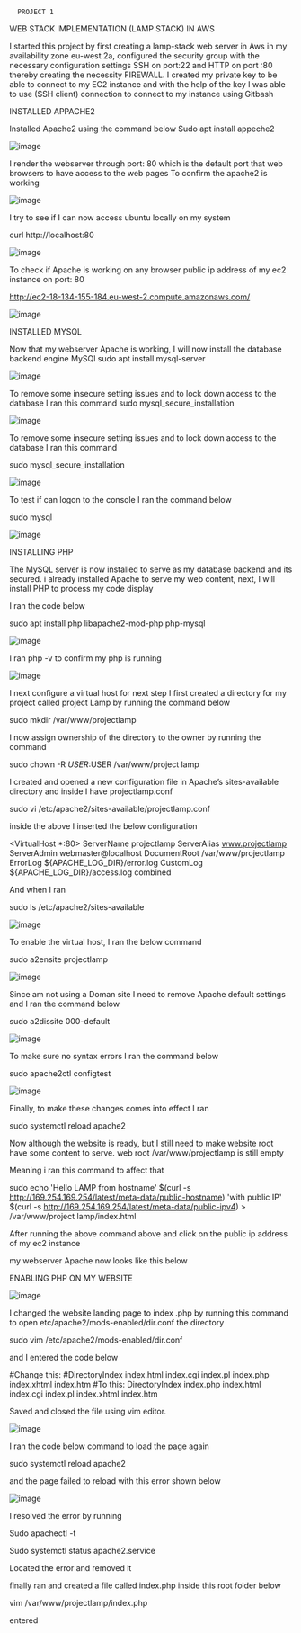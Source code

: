       PROJECT 1
WEB STACK IMPLEMENTATION   (LAMP STACK) IN AWS

I started this project by first creating a lamp-stack web server in Aws in my availability zone eu-west 2a, configured the security group with the necessary configuration settings 
SSH on port:22 and HTTP on port :80 thereby creating the necessity FIREWALL.
 I created my private key to be able to connect to my EC2 instance and with the help of the key I was able to use (SSH client) connection to connect to my instance using Gitbash

INSTALLED APPACHE2 

Installed Apache2 using the command below
Sudo apt install appeche2

![image](https://user-images.githubusercontent.com/55473846/138329103-8ea0f79a-4aec-4429-b285-a881178d6e7c.png)

I render the webserver through port: 80 which is the default port that web browsers to have access to the web pages 
To confirm the apache2 is working

![image](https://user-images.githubusercontent.com/55473846/138329573-a37b337b-a923-4767-a37b-756f71e973da.png)

I try to see if I can now access ubuntu locally on my system

curl http://localhost:80

![image](https://user-images.githubusercontent.com/55473846/138329943-6d3a8d2d-b510-4517-bd64-08f2bcc1216e.png)

To check if Apache is working on any browser public ip address of my ec2 instance on port: 80

http://ec2-18-134-155-184.eu-west-2.compute.amazonaws.com/

![image](https://user-images.githubusercontent.com/55473846/138330308-1a405978-f99a-4b82-8d65-2ef91b3093a3.png)

INSTALLED MYSQL

Now that my webserver Apache is working, I will now install the database backend engine MySQl
sudo apt install mysql-server

![image](https://user-images.githubusercontent.com/55473846/138330547-3dc39ce7-bafd-4880-8bda-e7586bcb25f7.png)

To remove some insecure setting issues and to lock down access to the database I ran this command
sudo mysql_secure_installation


![image](https://user-images.githubusercontent.com/55473846/138331309-81cabbd4-390b-4129-a402-bd15466e5fe7.png)

To remove some insecure setting issues and to lock down access to the database I ran this command

sudo mysql_secure_installation

![image](https://user-images.githubusercontent.com/55473846/138331843-d42b2782-3b86-42ed-aac4-fec4233e6b27.png)

To test if can logon to the console I ran the command below

sudo mysql

![image](https://user-images.githubusercontent.com/55473846/138332030-002b061c-1a9e-463f-9fc8-23f8641dfbd9.png)

INSTALLING PHP

The MySQL server is now installed to serve as my database backend and its secured. i already installed Apache to serve my web content, next, I will install PHP to process my code display

I ran the code below

sudo apt install php libapache2-mod-php php-mysql

![image](https://user-images.githubusercontent.com/55473846/138332476-d13b6a31-9df8-4f7d-9600-5c5147db0238.png)

I ran php -v to confirm my php is running

![image](https://user-images.githubusercontent.com/55473846/138332613-73f264f7-08c2-45b9-889f-9fa7d3b46516.png)

I next configure a virtual host for next step
I first created a directory for my project called project Lamp by running the command below

sudo mkdir /var/www/projectlamp

I now assign ownership of the directory to the owner by running the command

sudo chown -R $USER:$USER /var/www/project lamp

I created and opened a new configuration file in Apache’s sites-available directory and inside I have projectlamp.conf

sudo vi /etc/apache2/sites-available/projectlamp.conf

inside the above I inserted the below configuration 

<VirtualHost *:80>
    ServerName projectlamp
    ServerAlias www.projectlamp 
    ServerAdmin webmaster@localhost
    DocumentRoot /var/www/projectlamp
    ErrorLog ${APACHE_LOG_DIR}/error.log
    CustomLog ${APACHE_LOG_DIR}/access.log combined
</VirtualHost>

And when I ran 

sudo ls /etc/apache2/sites-available

![image](https://user-images.githubusercontent.com/55473846/138332901-a339d885-5a8d-4cae-8bc4-ad77e47e0b5d.png)

To enable the virtual host, I ran the below command

sudo a2ensite projectlamp

![image](https://user-images.githubusercontent.com/55473846/138333029-1b3fa091-7324-4c4e-86bc-f5ce87beeaeb.png)

Since am not using a Doman site I need to remove Apache default settings and I ran the command below

sudo a2dissite 000-default

![image](https://user-images.githubusercontent.com/55473846/138333251-63df2b19-6fb2-4c10-9f5c-eadc9a3ace88.png)

To make sure no syntax errors I ran the command below

sudo apache2ctl configtest

![image](https://user-images.githubusercontent.com/55473846/138333494-0ba9d8ce-6294-4603-80a8-fefdff5b168f.png)

Finally, to make these changes comes into effect I ran

sudo systemctl reload apache2

Now although the website is ready, but I still need to make website root have some content to serve. web root /var/www/projectlamp is still empty

 Meaning i ran this command to affect that

sudo echo 'Hello LAMP from hostname' $(curl -s http://169.254.169.254/latest/meta-data/public-hostname) 'with public IP' $(curl -s http://169.254.169.254/latest/meta-data/public-ipv4) > /var/www/project lamp/index.html

After running the above command above and click on the public ip address of my ec2 instance

 my webserver Apache now looks like this below
 
ENABLING PHP ON MY WEBSITE

![image](https://user-images.githubusercontent.com/55473846/138333838-4a4dd7bd-7958-4226-a587-f2c85e9c2eae.png)

I changed the website landing page to index .php by running this command to open 
etc/apache2/mods-enabled/dir.conf  the directory

sudo vim /etc/apache2/mods-enabled/dir.conf

and I entered the code below

<IfModule mod_dir.c>
        #Change this:
        #DirectoryIndex index.html index.cgi index.pl index.php index.xhtml index.htm
        #To this:
        DirectoryIndex index.php index.html index.cgi index.pl index.xhtml index.htm
</IfModule>

Saved and closed the file using vim editor.

![image](https://user-images.githubusercontent.com/55473846/138334223-a0a494e9-94d1-4839-8b4a-11fc5173a2cd.png)

I ran the code below command to load the page again

sudo systemctl reload apache2

 and the page failed to reload with this error shown below

![image](https://user-images.githubusercontent.com/55473846/138334393-7dbbd6d4-d169-4dba-a202-c1a8dd036b84.png)

I resolved the error by running

Sudo apachectl -t

Sudo systemctl status apache2.service

Located the error and removed it

finally ran and created a file called index.php inside this root folder below

vim /var/www/projectlamp/index.php

entered

<?php
phpinfo();

I finally refreshed the webserver page and lunched

![image](https://user-images.githubusercontent.com/55473846/138334739-5519e416-f3ac-4781-a154-e7d8e1c9ed3a.png)

Finally, as the above page contains sensitive information, I ran the below command to remove the sensitive file

sudo rm /var/www/projectlamp/index.php













